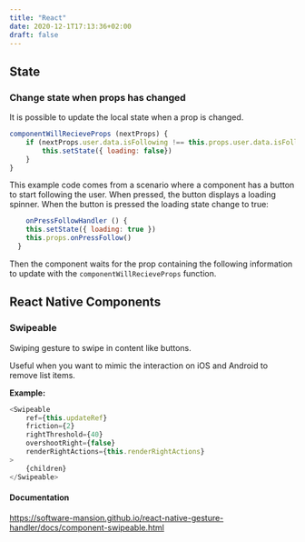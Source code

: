 ```yaml
---
title: "React"
date: 2020-12-1T17:13:36+02:00
draft: false
---
```

## State

### Change state when props has changed
It is possible to update the local state when a prop is changed. 

```javascript
componentWillRecieveProps (nextProps) {
	if (nextProps.user.data.isFollowing !== this.props.user.data.isFollowing) {
		this.setState({ loading: false})
	}
}
```

This example code comes from a scenario where a component has a button to start following the user. When pressed, the button displays a loading spinner. When the button is pressed the loading state change to true:

```javascript
	onPressFollowHandler () {
    this.setState({ loading: true })
    this.props.onPressFollow()
  }
```

Then the component waits for the prop containing the following information to update with the `componentWillRecieveProps` function.

## React Native Components

### Swipeable 
Swiping gesture to swipe in content like buttons.

Useful when you want to mimic the interaction on iOS and Android to remove list items.

**Example:**
```javascript
<Swipeable
	ref={this.updateRef}
	friction={2}
	rightThreshold={40}
	overshootRight={false}
	renderRightActions={this.renderRightActions}
>
	{children}
</Swipeable>
```

#### Documentation
https://software-mansion.github.io/react-native-gesture-handler/docs/component-swipeable.html





